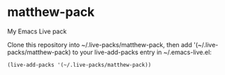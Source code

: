 # matthew-pack
My Emacs Live pack

Clone this repository into ~/.live-packs/matthew-pack, then add '(~/.live-packs/matthew-pack) to your live-add-packs entry in ~/.emacs-live.el:

    (live-add-packs '(~/.live-packs/matthew-pack))
